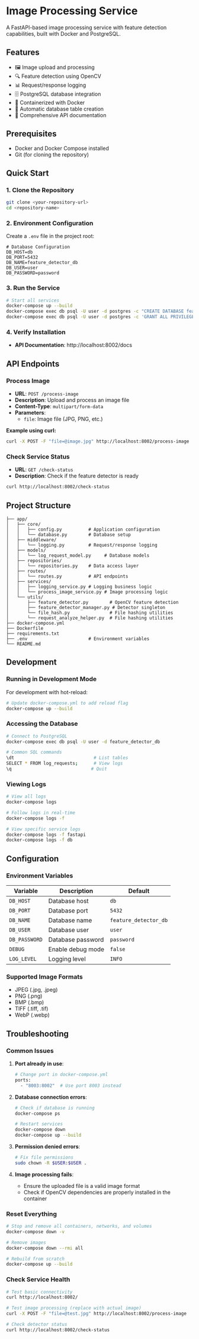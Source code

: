 # Image Processing Service

A FastAPI-based image processing service with feature detection capabilities, built with Docker and PostgreSQL.

## Features

- 🖼️ Image upload and processing
- 🔍 Feature detection using OpenCV
- 📊 Request/response logging
- 🗄️ PostgreSQL database integration
- 🐳 Containerized with Docker
- 🚀 Automatic database table creation
- 📝 Comprehensive API documentation

## Prerequisites

- Docker and Docker Compose installed
- Git (for cloning the repository)

## Quick Start

### 1. Clone the Repository

```bash
git clone <your-repository-url>
cd <repository-name>
```

### 2. Environment Configuration

Create a `.env` file in the project root:

```env
# Database Configuration
DB_HOST=db
DB_PORT=5432
DB_NAME=feature_detector_db
DB_USER=user
DB_PASSWORD=password
```

### 3. Run the Service

```bash
# Start all services
docker-compose up --build
docker-compose exec db psql -U user -d postgres -c "CREATE DATABASE feature_detector_db;"
docker-compose exec db psql -U user -d postgres -c 'GRANT ALL PRIVILEGES ON DATABASE feature_detector_db2 TO "user";'
```

### 4. Verify Installation

- **API Documentation**: http://localhost:8002/docs

## API Endpoints

### Process Image
- **URL**: `POST /process-image`
- **Description**: Upload and process an image file
- **Content-Type**: `multipart/form-data`
- **Parameters**: 
  - `file`: Image file (JPG, PNG, etc.)

**Example using curl:**
```bash
curl -X POST -F "file=@image.jpg" http://localhost:8002/process-image
```

### Check Service Status
- **URL**: `GET /check-status`
- **Description**: Check if the feature detector is ready

```bash
curl http://localhost:8002/check-status
```

## Project Structure

```
├── app/
│   ├── core/
│   │   ├── config.py          # Application configuration
│   │   └── database.py        # Database setup
│   ├── middleware/
│   │   └── logging.py         # Request/response logging
│   ├── models/
│   │   └── log_request_model.py     # Database models
│   ├── repositories/
│   │   └── repositories.py    # Data access layer
│   ├── routes/
│   │   └── routes.py          # API endpoints
│   ├── services/
│   │   ├── logging_service.py # Logging business logic
│   │   └── process_image_service.py # Image processing logic
│   └── utils/
│       ├── feature_detector.py        # OpenCV feature detection
│       ├── feature_detector_manager.py # Detector singleton
│       └── file_hash.py               # File hashing utilities
│       └── request_analyze_helper.py  # File hashing utilities
├── docker-compose.yml
├── Dockerfile
├── requirements.txt
├── .env                       # Environment variables
└── README.md
```

## Development

### Running in Development Mode

For development with hot-reload:

```bash
# Update docker-compose.yml to add reload flag
docker-compose up --build
```

### Accessing the Database

```bash
# Connect to PostgreSQL
docker-compose exec db psql -U user -d feature_detector_db

# Common SQL commands
\dt                              # List tables
SELECT * FROM log_requests;      # View logs
\q                              # Quit
```

### Viewing Logs

```bash
# View all logs
docker-compose logs

# Follow logs in real-time
docker-compose logs -f

# View specific service logs
docker-compose logs -f fastapi
docker-compose logs -f db
```

## Configuration

### Environment Variables

| Variable | Description | Default |
|----------|-------------|---------|
| `DB_HOST` | Database host | `db` |
| `DB_PORT` | Database port | `5432` |
| `DB_NAME` | Database name | `feature_detector_db` |
| `DB_USER` | Database user | `user` |
| `DB_PASSWORD` | Database password | `password` |
| `DEBUG` | Enable debug mode | `false` |
| `LOG_LEVEL` | Logging level | `INFO` |

### Supported Image Formats

- JPEG (.jpg, .jpeg)
- PNG (.png)
- BMP (.bmp)
- TIFF (.tiff, .tif)
- WebP (.webp)

## Troubleshooting

### Common Issues

1. **Port already in use**:
   ```bash
   # Change port in docker-compose.yml
   ports:
     - "8003:8002"  # Use port 8003 instead
   ```

2. **Database connection errors**:
   ```bash
   # Check if database is running
   docker-compose ps
   
   # Restart services
   docker-compose down
   docker-compose up --build
   ```

3. **Permission denied errors**:
   ```bash
   # Fix file permissions
   sudo chown -R $USER:$USER .
   ```

4. **Image processing fails**:
   - Ensure the uploaded file is a valid image format
   - Check if OpenCV dependencies are properly installed in the container

### Reset Everything

```bash
# Stop and remove all containers, networks, and volumes
docker-compose down -v

# Remove images
docker-compose down --rmi all

# Rebuild from scratch
docker-compose up --build
```

### Check Service Health

```bash
# Test basic connectivity
curl http://localhost:8002/

# Test image processing (replace with actual image)
curl -X POST -F "file=@test.jpg" http://localhost:8002/process-image

# Check detector status
curl http://localhost:8002/check-status
```
